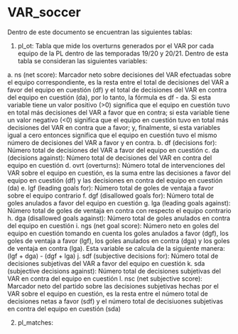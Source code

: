 # VAR_soccer

Dentro de este documento se encuentran las siguientes tablas:

1. pl_ot: Tabla que mide los overturns generados por el VAR por cada equipo de la PL dentro de las temporadas 19/20 y 20/21. Dentro de esta tabla se consideran las siguientes variables:

  a. ns (net score): Marcador neto sobre decisiones del VAR efectuadas sobre el equipo correspondiente, es la resta entre el total de decisiones del VAR a favor del equipo en cuestión (df) y el total de decisiones del VAR en contra del equipo en cuestión (da), por lo tanto, la fórmula es df - da. Si esta variable tiene un valor positivo (>0) significa que el equipo en cuestión tuvo en total más decisiones del VAR a favor que en contra; si esta variable tiene un valor negativo (<0) significa que el equipo en cuestión tuvo en total más decisiones del VAR en contra que a favor; y, finalmente, si esta variables igual a cero entonces significa que el equipo en cuestión tuvo el mismo número de decisiones del VAR a favor y en contra.
  b. df (decisions for): Número total de decisiones del VAR a favor del equipo en cuestión
  c. da (decisions against): Número total de decisiones del VAR en contra del equipo en cuestión
  d. ovrt (overturns): Número total de intervenciones del VAR sobre el equipo en cuestión, es la suma entre las decisiones a favor del equipo en cuestión (df) y las decisiones en contra del equipo en cuestión (da)
  e. lgf (leading goals for): Número total de goles de ventaja a favor sobre el equipo contrario
  f. dgf (disallowed goals for): Número total de goles anulados a favor del equipo en cuestión
  g. lga (leading goals against): Número total de goles de ventaja en contra con respecto el equipo contrario
  h. dga (disallowed goals against): Número total de goles anulados en contra del equipo en cuestión
  i. ngs (net goal score): Número neto en goles del equipo en cuestión tomando en cuenta los goles anulados a favor (dgf), los goles de ventaja a favor (lgf), los goles anulados en contra (dga) y los goles de ventaja en contra (lga). Esta variable se calcula de la siguiente manera: (lgf + dga) - (dgf + lga)
  j. sdf (subjective decisions for): Número total de decisiones subjetivas del VAR a favor del equipo en cuestión
  k. sda (subjective decisions against): Número total de decisiones subjetivas del VAR en contra del equipo en cuestión
  l. nsc (net subjective score): Marcador neto del partido sobre las decisiones subjetivas hechas por el VAR sobre el equipo en cuestión, es la resta entre el número total de decisiones netas a favor (sdf) y el número total de decisiuones subjetivas en contra del equipo en cuestión (sda)
  
2. pl_matches: 


